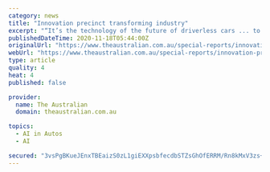 ```yaml
---
category: news
title: "Innovation precinct transforming industry"
excerpt: "“It’s the technology of the future of driverless cars ... to become the nation’s biggest artificial intelligence and machine learning centre. For its research into computer vision, van ..."
publishedDateTime: 2020-11-18T05:44:00Z
originalUrl: "https://www.theaustralian.com.au/special-reports/innovation-precinct-transforming-industry/news-story/846eb69184f6900b3cdc7e2dd4ebc406"
webUrl: "https://www.theaustralian.com.au/special-reports/innovation-precinct-transforming-industry/news-story/846eb69184f6900b3cdc7e2dd4ebc406"
type: article
quality: 4
heat: 4
published: false

provider:
  name: The Australian
  domain: theaustralian.com.au

topics:
  - AI in Autos
  - AI

secured: "3vsPgBKueJEnxTBEaizS0zL1giEXXpsbfecdbSTZsGhOfERRM/Rn8kMxV3zs+8MfabDLU/+GjhSg7Rx/V+ewsuKlyTiLqF7vhZ6v4+8SuBXhRbh0HusTf/ZDjyOh+B3weeB55DfiqiU1+hJJWkOLAyEgGFGsgjihPsai7nS/7ou7VHBj6Ng8yZbZpXFH5Z181yiLs17Jp9RjxkHY0LUQgIfC80cYHeDPIvCXreA6oOh02wXaKu8NOzoivK7RH6BAKgvxmyX3oKYOvlUN3Vj1MF/bL6l+zjMv1K043E3n2SBS1nrj8HnnzE4/oc3pmZCQaMPiO5HEyz8bI7qMRL4yyfSwsjDSW5zKC3g8MTVYtCg=;cPag9mo60BS8JQRRGqcJPQ=="
---
```


